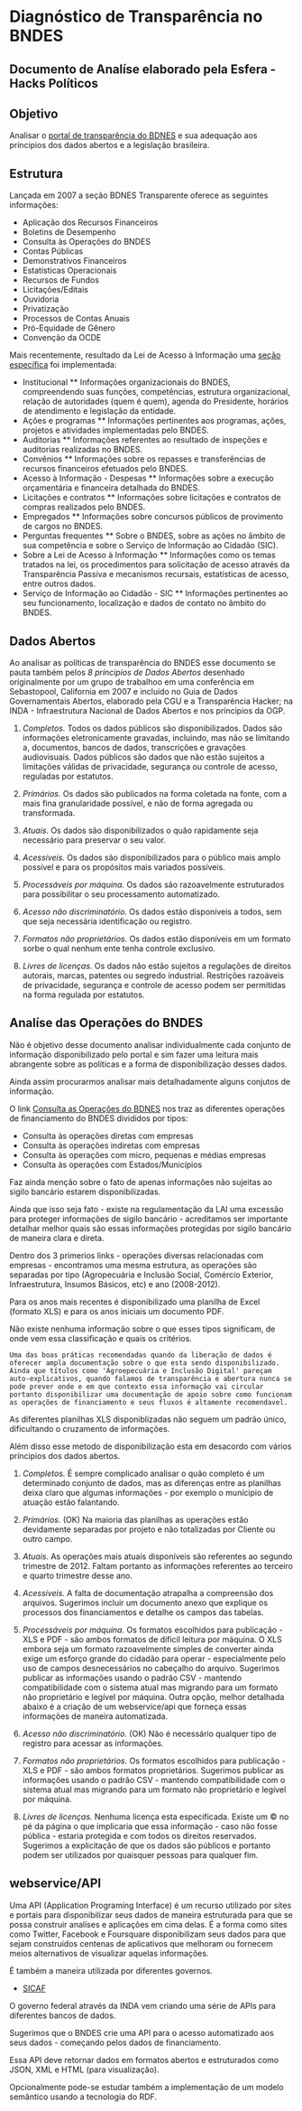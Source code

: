 # Diagnóstico de Transparência no BNDES
## Documento de Analíse elaborado pela Esfera - Hacks Políticos

## Objetivo

Analisar o [portal de transparência do BDNES](http://www.bndes.gov.br/SiteBNDES/bndes/bndes_pt/Institucional/BNDES_Transparente/) e sua adequação aos príncipios dos dados abertos e a legislação brasileira.

## Estrutura

Lançada em 2007 a seção BDNES Transparente oferece as seguintes informações:

* Aplicação dos Recursos Financeiros
* Boletins de Desempenho
* Consulta às Operações do BNDES
* Contas Públicas
* Demonstrativos Financeiros
* Estatísticas Operacionais
* Recursos de Fundos
* Licitações/Editais
* Ouvidoria
* Privatização
* Processos de Contas Anuais
* Pró-Equidade de Gênero
* Convenção da OCDE

Mais recentemente, resultado da Lei de Acesso à Informação uma [seção específica](http://www.bndes.gov.br/SiteBNDES/bndes/bndes_pt/Institucional/acesso_a_informacao/index.html) foi implementada:

* Institucional
** Informações organizacionais do BNDES, compreendendo suas funções, competências, estrutura organizacional, relação de autoridades (quem é quem), agenda do Presidente, horários de atendimento e legislação da entidade.
* Ações e programas
** Informações pertinentes aos programas, ações, projetos e atividades implementadas pelo BNDES.
* Auditorias
** Informações referentes ao resultado de inspeções e auditorias realizadas no BNDES.
* Convênios
** Informações sobre os repasses e transferências de recursos financeiros efetuados pelo BNDES.
* Acesso à Informação - Despesas
** Informações sobre a execução orçamentária e financeira detalhada do BNDES.
* Licitações e contratos
** Informações sobre licitações e contratos de compras realizados pelo BNDES.
* Empregados
** Informações sobre concursos públicos de provimento de cargos no BNDES.
* Perguntas frequentes
** Sobre o BNDES, sobre as ações no âmbito de sua competência e sobre o Serviço de Informação ao Cidadão (SIC).
* Sobre a Lei de Acesso à Informação
** Informações como os temas tratados na lei, os procedimentos para solicitação de acesso através da Transparência Passiva e mecanismos recursais, estatísticas de acesso, entre outros dados.
* Serviço de Informação ao Cidadão - SIC
** Informações pertinentes ao seu funcionamento, localização e dados de contato no âmbito do BNDES.


## Dados Abertos

Ao analisar as políticas de transparência do BNDES esse documento se pauta também pelos *8 príncipios de Dados Abertos* desenhado originalmente por um grupo de trabalhoo em uma conferência em Sebastopool, California em 2007 e incluido no Guia de Dados Governamentais Abertos, elaborado pela CGU e a Transparência Hacker; na INDA - Infraestrutura Nacional de Dados Abertos e nos príncipios da OGP.

1. *Completos.* Todos os dados públicos são disponibilizados. Dados são informações eletronicamente gravadas, incluindo, mas não se limitando a, documentos, bancos de dados, transcrições e gravações audiovisuais. Dados públicos são dados que não estão sujeitos a limitações válidas de privacidade, segurança ou controle de acesso, reguladas por estatutos.

2. *Primários.* Os dados são publicados na forma coletada na fonte, com a mais fina granularidade possível, e não de forma agregada ou transformada.

3. *Atuais.* Os dados são disponibilizados o quão rapidamente seja necessário para preservar o seu valor.

4. *Acessíveis.* Os dados são disponibilizados para o público mais amplo possível e para os propósitos mais variados possíveis.

5. *Processáveis por máquina.* Os dados são razoavelmente estruturados para possibilitar o seu processamento automatizado.

6. *Acesso não discriminatório.* Os dados estão disponíveis a todos, sem que seja necessária identificação ou registro.

7. *Formatos não proprietários.* Os dados estão disponíveis em um formato sorbe o qual nenhum ente tenha controle exclusivo.

8. *Livres de licenças.* Os dados não estão sujeitos a regulações de direitos autorais, marcas, patentes ou segredo industrial. Restrições razoáveis de privacidade, segurança e controle de acesso podem ser permitidas na forma regulada por estatutos.

## Analíse das Operações do BNDES

Não é objetivo desse documento analisar individualmente cada conjunto de informação disponibilizado pelo portal e sim fazer uma leitura mais abrangente sobre as políticas e a forma de disponibilização desses dados.

Ainda assim procurarmos analisar mais detalhadamente alguns conjutos de informação.

O link [Consulta as Operações do BDNES](http://www.bndes.gov.br/SiteBNDES/bndes/bndes_pt/Institucional/BNDES_Transparente/Consulta_as_operacoes_do_BNDES/index.html) nos traz as diferentes operações de financiamento do BNDES divididos por tipos:

* Consulta às operações diretas com empresas
* Consulta às operações indiretas com empresas
* Consulta às operações com micro, pequenas e médias
empresas
* Consulta às operações com Estados/Municípios

Faz ainda menção sobre o fato de apenas informações não sujeitas ao sigilo bancário estarem disponibilizadas.

Ainda que isso seja fato - existe na regulamentação da LAI uma excessão para proteger informações de sigilo bancário - acreditamos ser importante detalhar melhor quais são essas informações protegidas por sigilo bancário de maneira clara e direta.

Dentro dos 3 primerios links - operações diversas relacionadas com empresas - encontramos uma mesma estrutura, as operações são separadas por tipo (Agropecuária e Inclusão Social, Comércio Exterior, Infraestrutura, Insumos Básicos, etc) e ano (2008-2012).

Para os anos mais recentes é disponibilizado uma planilha de Excel (formato XLS) e para os anos iniciais um documento PDF.

Não existe nenhuma informação sobre o que esses tipos significam, de onde vem essa classificação e quais os critérios.

	Uma das boas práticas recomendadas quando da liberação de dados é oferecer ampla documentação sobre o que esta sendo disponibilizado. Ainda que títulos como 'Agroepecuária e Inclusão Digital' pareçam auto-explicativos, quando falamos de transparência e abertura nunca se pode prever onde e em que contexto essa informação vai circular portanto disponibilizar uma documentação de apoio sobre como funcionam as operações de financiamento e seus fluxos é altamente recomendavel.

As diferentes planilhas XLS disponiblizadas não seguem um padrão único, dificultando o cruzamento de informações.

Além disso esse metodo de disponibilização esta em desacordo com vários príncipios dos dados abertos.

1. *Completos.* 
É sempre complicado analisar o quão completo é um determinado conjunto de dados, mas as diferenças entre as planilhas deixa claro que algumas informações - por exemplo o munícipio de atuação estão falantando.

2. *Primários.* (OK)
Na maioria das planilhas as operações estão devidamente separadas por projeto e não totalizadas por Cliente ou outro campo.

3. *Atuais.*
As operações mais atuais disponíveis são referentes ao segundo trimestre de 2012. Faltam portanto as informações referentes ao terceiro e quarto trimestre desse ano.

4. *Acessíveis.*
A falta de documentação atrapalha a compreensão dos arquivos.
Sugerimos incluir um documento anexo que explique os processos dos financiamentos e detalhe os campos das tabelas.

5. *Processáveis por máquina.* 
Os formatos escolhidos para publicação - XLS e PDF - são ambos formatos de díficil leitura por máquina.
O XLS embora seja um formato razoavelmente simples de converter ainda exige um esforço grande do cidadão para operar - especialmente pelo uso de campos desnecessários no cabeçalho do arquivo.
Sugerimos publicar as informações usando o padrão CSV - mantendo compatibilidade com o sistema atual mas migrando para um formato não proprietário e legível por máquina.
Outra opção, melhor detalhada abaixo é a criação de um webservice/api que forneça essas informações de maneira automatizada.

6. *Acesso não discriminatório.* (OK)
Não é necessário qualquer tipo de registro para acessar as informações.

7. *Formatos não proprietários.*
Os formatos escolhidos para publicação - XLS e PDF - são ambos formatos proprietários. Sugerimos publicar as informações usando o padrão CSV - mantendo compatibilidade com o sistema atual mas migrando para um formato não proprietário e legível por máquina.

8. *Livres de licenças.*
Nenhuma licença esta especificada. Existe um © no pé da página o que implicaria que essa informação - caso não fosse pública - estaria protegida e com todos os direitos reservados.
Sugerimos a explicitação de que os dados são públicos e portanto podem ser utilizados por quaisquer pessoas para qualquer fim.


## webservice/API

Uma API (Application Programing Interface) é um recurso utilizado por sites e portais para disponibilizar seus dados de maneira estruturada para que se possa construir analíses e aplicações em cima delas.
É a forma como sites como Twitter, Facebook e Foursquare disponibilizam seus dados para que sejam construidos centenas de aplicativos que melhoram ou fornecem meios alternativos de visualizar aquelas informações.

É também a maneira utilizada por diferentes governos.

* [SICAF](http://api.comprasnet.gov.br/sicaf/doc/)

O governo federal através da INDA vem criando uma série de APIs para diferentes bancos de dados.

Sugerimos que o BNDES crie uma API para o acesso automatizado aos seus dados - começando pelos dados de financiamento.

Essa API deve retornar dados em formatos abertos e estruturados como JSON, XML e HTML (para visualização).

Opcionalmente pode-se estudar também a implementação de um modelo semântico usando a tecnologia do RDF.